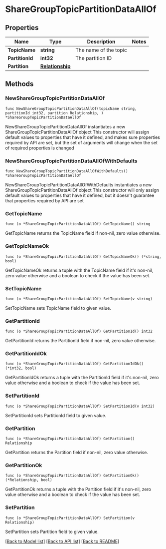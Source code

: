 # ShareGroupTopicPartitionDataAllOf

## Properties

Name | Type | Description | Notes
------------ | ------------- | ------------- | -------------
**TopicName** | **string** | The name of the topic | 
**PartitionId** | **int32** | The partition ID | 
**Partition** | [**Relationship**](Relationship.md) |  | 

## Methods

### NewShareGroupTopicPartitionDataAllOf

`func NewShareGroupTopicPartitionDataAllOf(topicName string, partitionId int32, partition Relationship, ) *ShareGroupTopicPartitionDataAllOf`

NewShareGroupTopicPartitionDataAllOf instantiates a new ShareGroupTopicPartitionDataAllOf object
This constructor will assign default values to properties that have it defined,
and makes sure properties required by API are set, but the set of arguments
will change when the set of required properties is changed

### NewShareGroupTopicPartitionDataAllOfWithDefaults

`func NewShareGroupTopicPartitionDataAllOfWithDefaults() *ShareGroupTopicPartitionDataAllOf`

NewShareGroupTopicPartitionDataAllOfWithDefaults instantiates a new ShareGroupTopicPartitionDataAllOf object
This constructor will only assign default values to properties that have it defined,
but it doesn't guarantee that properties required by API are set

### GetTopicName

`func (o *ShareGroupTopicPartitionDataAllOf) GetTopicName() string`

GetTopicName returns the TopicName field if non-nil, zero value otherwise.

### GetTopicNameOk

`func (o *ShareGroupTopicPartitionDataAllOf) GetTopicNameOk() (*string, bool)`

GetTopicNameOk returns a tuple with the TopicName field if it's non-nil, zero value otherwise
and a boolean to check if the value has been set.

### SetTopicName

`func (o *ShareGroupTopicPartitionDataAllOf) SetTopicName(v string)`

SetTopicName sets TopicName field to given value.


### GetPartitionId

`func (o *ShareGroupTopicPartitionDataAllOf) GetPartitionId() int32`

GetPartitionId returns the PartitionId field if non-nil, zero value otherwise.

### GetPartitionIdOk

`func (o *ShareGroupTopicPartitionDataAllOf) GetPartitionIdOk() (*int32, bool)`

GetPartitionIdOk returns a tuple with the PartitionId field if it's non-nil, zero value otherwise
and a boolean to check if the value has been set.

### SetPartitionId

`func (o *ShareGroupTopicPartitionDataAllOf) SetPartitionId(v int32)`

SetPartitionId sets PartitionId field to given value.


### GetPartition

`func (o *ShareGroupTopicPartitionDataAllOf) GetPartition() Relationship`

GetPartition returns the Partition field if non-nil, zero value otherwise.

### GetPartitionOk

`func (o *ShareGroupTopicPartitionDataAllOf) GetPartitionOk() (*Relationship, bool)`

GetPartitionOk returns a tuple with the Partition field if it's non-nil, zero value otherwise
and a boolean to check if the value has been set.

### SetPartition

`func (o *ShareGroupTopicPartitionDataAllOf) SetPartition(v Relationship)`

SetPartition sets Partition field to given value.



[[Back to Model list]](../README.md#documentation-for-models) [[Back to API list]](../README.md#documentation-for-api-endpoints) [[Back to README]](../README.md)


